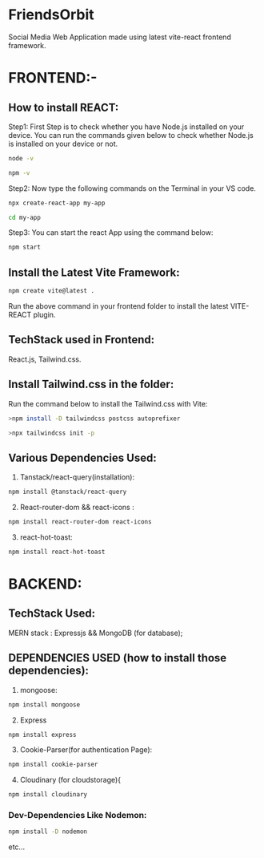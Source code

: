# FriendsOrbit

Social Media Web Application made using latest vite-react frontend framework.

# FRONTEND:-

## How to install REACT:

Step1: First Step is to check whether you have Node.js installed on your device. You can run the commands given below to check whether Node.js is installed on your device or not.

```bash
node -v

npm -v
```

Step2: Now type the following commands on the Terminal in your VS code.

```bash
npx create-react-app my-app
```

```bash
cd my-app
```

Step3: You can start the react App using the command below:

```bash
npm start
```

## Install the Latest Vite Framework:

```bash
npm create vite@latest .
```

Run the above command in your frontend folder to install the latest VITE-REACT plugin.

## TechStack used in Frontend:

React.js, Tailwind.css.

## Install Tailwind.css in the folder:

Run the command below to install the Tailwind.css with Vite:

```bash
>npm install -D tailwindcss postcss autoprefixer

>npx tailwindcss init -p
```
## Various Dependencies Used:

1. Tanstack/react-query(installation):

```bash
npm install @tanstack/react-query
```

2. React-router-dom && react-icons :
   
```bash
npm install react-router-dom react-icons 
```

3. react-hot-toast:

```bash
npm install react-hot-toast
```

# BACKEND:

## TechStack Used:

MERN stack : Expressjs && MongoDB (for database);

## DEPENDENCIES USED (how to install those dependencies):

1. mongoose:

```bash
npm install mongoose
```

2. Express

```bash
npm install express
```

3. Cookie-Parser(for authentication Page):

```bash
npm install cookie-parser
```

4. Cloudinary (for cloudstorage){

```bash
npm install cloudinary
```

### Dev-Dependencies Like Nodemon:

```bash
npm install -D nodemon
```

etc...

